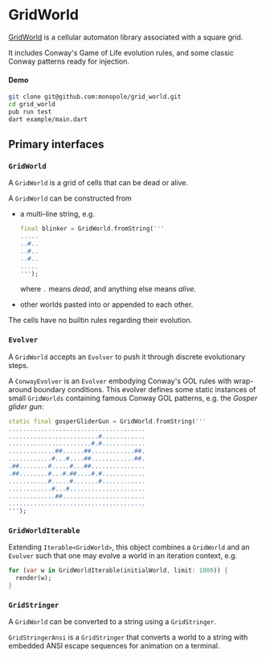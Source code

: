 # GridWorld

[GridWorld] is a cellular automaton library associated with a square grid.

It includes Conway's Game of Life evolution rules, and some classic
Conway patterns ready for injection.

#### Demo

```bash
git clone git@github.com:monopole/grid_world.git
cd grid_world
pub run test
dart example/main.dart
```

## Primary interfaces
 
### `GridWorld`

A `GridWorld` is a grid of cells that can be dead or alive.

A `GridWorld` can be constructed from

 * a multi-line string, e.g.
   ```dart
   final blinker = GridWorld.fromString('''
   .....
   ..#..
   ..#..
   ..#..
   .....
   ''');
   ```

   where `.` means _dead_, and anything else means _alive_.

 * other worlds pasted into or appended to each other.

The cells have no builtin rules regarding their evolution.


### `Evolver`

A `GridWorld` accepts an `Evolver` to push it
through discrete evolutionary steps.

A `ConwayEvolver` is an `Evolver` embodying Conway's
GOL rules with wrap-around boundary conditions.
This evolver defines some static instances of
small `GridWorlds` containing famous Conway GOL
patterns, e.g. the _Gosper glider gun_:

```dart
static final gosperGliderGun = GridWorld.fromString('''
......................................
.........................#............
.......................#.#............
.............##......##............##.
............#...#....##............##.
.##........#.....#...##...............
.##........#...#.##....#.#............
...........#.....#.......#............
............#...#.....................
.............##.......................
......................................
''');
```

### `GridWorldIterable`

Extending `Iterable<GridWorld>`, this object combines a `GridWorld` and
an `Evolver` such that one may evolve a world in an iteration context, e.g.

```dart
for (var w in GridWorldIterable(initialWorld, limit: 1000)) {
  render(w);
}
```

### `GridStringer`

A `GridWorld` can be converted to a string using
a `GridStringer`.

`GridStringerAnsi` is a `GridStringer` that converts a world
to a string with embedded ANSI escape sequences for
animation on a terminal.

[GridWorld]: https://pub.dev/packages/grid_world